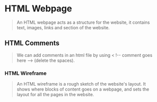 # HTML Webpage
> An HTML webpage acts as a structure for the website, it contains text, images, links and section of the website. 

## HTML Comments
> We can add comments in an html file by using < !-- comment goes here --> (delete the spaces).

### HTML Wireframe
> An HTML wireframe is a rough sketch of the website's layout. It shows where blocks of content goes on a webpage, and sets the layout for all the pages in the website.